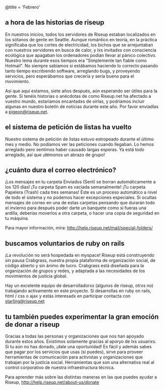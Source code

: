 @title = 'Febrero'

## a hora de las historias de riseup

En nuestros inicios, todos los servidores de Riseup estaban localizados
en los sótanos de gente en Seattle. Aunque romántico en teoría, en la
práctica significaba que los cortes de electricidad, los bichos que se
arrejuntaban con nuestros servidores en busca de calor, y lxs invitadxs
con consciencia ecológica que apagaban los ordenadores podían llevar al
pánico colectivo. Nuestro lema durante esos tiempos era "Simplemente tan
fiable como Hotmail". No siempre sabíamos si estábamos haciendo lo
correcto pasando tanto tiempo escribiendo software, arreglando bugs, y
proveyendo servicios, pero esperábamos que crecería y sería bueno para
el movimiento.

Así que aquí estamos, siete años después, aún esperando ser útiles para
la gente. Si tenéis historias o anécdotas de como Riseup.net ha afectado
a vuestro mundo, estaríamos encantadxs de oírlas, y podríamos incluir
algunas en nuestro boletín de noticias durante este año. Por favor
enviadlas a pigeon@riseup.net.


## el sistema de petición de listas ha vuelto

Nuestro sistema de petición de listas estuvo estropeado durante el
último mes y medio. No podíamos ver las peticiones cuando llegaban. Lo
hemos arreglado pero sentimos haber causado largas esperas. Ya está todo
arreglado, así que ¡démonos un abrazo de grupo!


## ¿cuánto dura el correo electrónico?

¡Los mensajes en tu carpeta Enviados (Sent) se borran automáticamente a
los 120 días! ¡Tu carpeta Spam es vaciada semanalmente! ¡Tu carpeta
Papelera (Trash) cada tres semanas! Éste es un proceso automático a
nivel de todo el sistema y no podemos hacer excepciones especiales. Si
ocultas mensajes de correo en una de estas carpetas pensando que durarán
todo el invierno para después poder darte un banquete como si fueras una
ardilla, deberías moverlos a otra carpeta, o hacer una copia de
seguridad en tu máquina.

Para mayor información, mira: http://help.riseup.net/mail/special-folders/


## buscamos voluntarios de ruby on rails

¡La revolución no será hospedada en myspace! Riseup está construyendo
sin pausa Crabgrass, nuestra propia plataforma de organización social,
de código abierto y sin ánimo de lucro. Crabgrass está diseñada para la
organización de grupos y redes, y adaptada a las necesidades de los
movimientos de justicia global.

Hay un excelente equipo de desarrolladorxs (algunxs de riseup, otrxs no)
trabajando activamente en este proyecto. Si desarrollas en ruby on
rails, html / css o ajax y estás interesadx en participar contacta con
starling@riseup.net


## tu también puedes experimentar la gran emoción de donar a riseup

Gracias a todas las personas y organizaciones que nos han apoyado
durante estos años. Existimos solamente gracias al aporyo de lxs
usuarixs. Si tu aún no has donado, ¡dale una oportunidad! Es fácil y
además sabes que pagar por los servicios que usas (si puedes), sirve
para proveer herramientas de comunicación para activistas y
organizaciones que trabajan por la justicia social. Herramientas que son
una alternativa real al control corporativo de nuestra infraestructura
técnica.

Para aprender más sobre las distintas maneras en las que puedes ayudar a
Riseup,
http://help.riseup.net/about-us/donate
